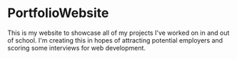 # PortfolioWebsite
This is my website to showcase all of my projects I've worked on in and out of school. 
I'm creating this in hopes of attracting potential employers and scoring some interviews for web development. 
